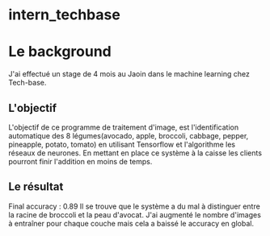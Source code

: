 # intern_techbase
# Le background
J'ai effectué un stage de 4 mois au Jaoin dans le machine learning chez Tech-base. 
## L'objectif
L'objectif de ce programme de traitement d'image, est l'identification automatique des 8 légumes(avocado, apple, broccoli, cabbage, pepper, pineapple, potato, tomato)
en utilisant Tensorflow et l'algorithme les réseaux de neurones. En mettant en place ce système à la caisse les clients pourront finir l'addition en moins de temps.
## Le résultat
Final accuracy : 0.89
Il se trouve que le système a du mal à distinguer entre la racine de broccoli et la peau d'avocat. J'ai augmenté le nombre d'images à entraîner pour chaque couche 
mais cela a baissé le accuracy en global.
